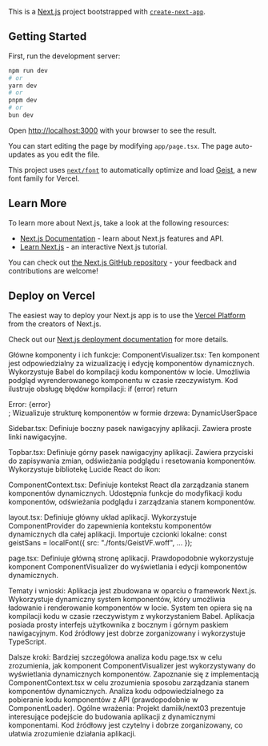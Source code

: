 This is a [Next.js](https://nextjs.org) project bootstrapped with [`create-next-app`](https://nextjs.org/docs/app/api-reference/cli/create-next-app).

## Getting Started

First, run the development server:

```bash
npm run dev
# or
yarn dev
# or
pnpm dev
# or
bun dev
```

Open [http://localhost:3000](http://localhost:3000) with your browser to see the result.

You can start editing the page by modifying `app/page.tsx`. The page auto-updates as you edit the file.

This project uses [`next/font`](https://nextjs.org/docs/app/building-your-application/optimizing/fonts) to automatically optimize and load [Geist](https://vercel.com/font), a new font family for Vercel.

## Learn More

To learn more about Next.js, take a look at the following resources:

- [Next.js Documentation](https://nextjs.org/docs) - learn about Next.js features and API.
- [Learn Next.js](https://nextjs.org/learn) - an interactive Next.js tutorial.

You can check out [the Next.js GitHub repository](https://github.com/vercel/next.js) - your feedback and contributions are welcome!

## Deploy on Vercel

The easiest way to deploy your Next.js app is to use the [Vercel Platform](https://vercel.com/new?utm_medium=default-template&filter=next.js&utm_source=create-next-app&utm_campaign=create-next-app-readme) from the creators of Next.js.

Check out our [Next.js deployment documentation](https://nextjs.org/docs/app/building-your-application/deploying) for more details.

Główne komponenty i ich funkcje:
ComponentVisualizer.tsx:
Ten komponent jest odpowiedzialny za wizualizację i edycję komponentów dynamicznych.
Wykorzystuje Babel do kompilacji kodu komponentów w locie.
Umożliwia podgląd wyrenderowanego komponentu w czasie rzeczywistym.
Kod ilustruje obsługę błędów kompilacji:
if (error) return <div className="text-red-500 p-4 bg-red-50 rounded border border-red-200"> Error: {error} </div>;
Wizualizuje strukturę komponentów w formie drzewa:
<Package size={16} className="mr-2" /> <span> DynamicUserSpace </span>

Sidebar.tsx:
Definiuje boczny pasek nawigacyjny aplikacji.
Zawiera proste linki nawigacyjne.

Topbar.tsx:
Definiuje górny pasek nawigacyjny aplikacji.
Zawiera przyciski do zapisywania zmian, odświeżania podglądu i resetowania komponentów.
Wykorzystuje bibliotekę Lucide React do ikon:
<Save size={16} />

ComponentContext.tsx:
Definiuje kontekst React dla zarządzania stanem komponentów dynamicznych.
Udostępnia funkcje do modyfikacji kodu komponentów, odświeżania podglądu i zarządzania stanem komponentów.

layout.tsx:
Definiuje główny układ aplikacji.
Wykorzystuje ComponentProvider do zapewnienia kontekstu komponentów dynamicznych dla całej aplikacji.
Importuje czcionki lokalne:
const geistSans = localFont({ src: "./fonts/GeistVF.woff", ... });

page.tsx:
Definiuje główną stronę aplikacji.
Prawdopodobnie wykorzystuje komponent ComponentVisualizer do wyświetlania i edycji komponentów dynamicznych.

Tematy i wnioski:
Aplikacja jest zbudowana w oparciu o framework Next.js.
Wykorzystuje dynamiczny system komponentów, który umożliwia ładowanie i renderowanie komponentów w locie.
System ten opiera się na kompilacji kodu w czasie rzeczywistym z wykorzystaniem Babel.
Aplikacja posiada prosty interfejs użytkownika z bocznym i górnym paskiem nawigacyjnym.
Kod źródłowy jest dobrze zorganizowany i wykorzystuje TypeScript.

Dalsze kroki:
Bardziej szczegółowa analiza kodu page.tsx w celu zrozumienia, jak komponent ComponentVisualizer jest wykorzystywany do wyświetlania dynamicznych komponentów.
Zapoznanie się z implementacją ComponentContext.tsx w celu zrozumienia sposobu zarządzania stanem komponentów dynamicznych.
Analiza kodu odpowiedzialnego za pobieranie kodu komponentów z API (prawdopodobnie w ComponentLoader).
Ogólne wrażenia:
Projekt damiik/next03 prezentuje interesujące podejście do budowania aplikacji z dynamicznymi komponentami. Kod źródłowy jest czytelny i dobrze zorganizowany, co ułatwia zrozumienie działania aplikacji.